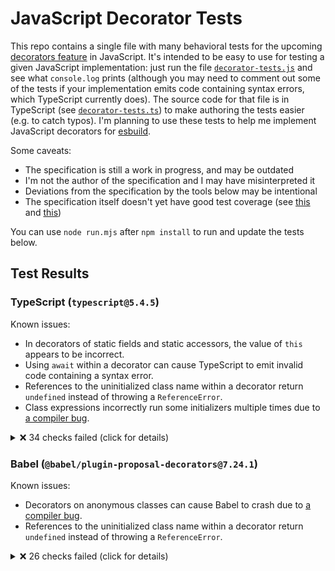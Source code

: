 # JavaScript Decorator Tests

This repo contains a single file with many behavioral tests for the upcoming [decorators feature](https://github.com/tc39/proposal-decorators) in JavaScript. It's intended to be easy to use for testing a given JavaScript implementation: just run the file [`decorator-tests.js`](./decorator-tests.js) and see what `console.log` prints (although you may need to comment out some of the tests if your implementation emits code containing syntax errors, which TypeScript currently does). The source code for that file is in TypeScript (see [`decorator-tests.ts`](./decorator-tests.ts)) to make authoring the tests easier (e.g. to catch typos). I'm planning to use these tests to help me implement JavaScript decorators for [esbuild](https://github.com/evanw/esbuild).

Some caveats:

* The specification is still a work in progress, and may be outdated
* I'm not the author of the specification and I may have misinterpreted it
* Deviations from the specification by the tools below may be intentional
* The specification itself doesn't yet have good test coverage (see [this](https://github.com/tc39/test262/issues/3997) and [this](https://github.com/tc39/test262/issues/4042))

You can use `node run.mjs` after `npm install` to run and update the tests below.

## Test Results

### TypeScript (`typescript@5.4.5`)

Known issues:

* In decorators of static fields and static accessors, the value of `this` appears to be incorrect.
* Using `await` within a decorator can cause TypeScript to emit invalid code containing a syntax error.
* References to the uninitialized class name within a decorator return `undefined` instead of throwing a `ReferenceError`.
* Class expressions incorrectly run some initializers multiple times due to [a compiler bug](https://github.com/microsoft/TypeScript/issues/58436).

<details>
<summary>❌ 34 checks failed (click for details)</summary>

```
❌ Decorator list evaluation: "this" (class statement)
  Code: _classThis_1.foo(5)
  Throws: TypeError: _classThis_1.foo is not a function

❌ Decorator list evaluation: "this" (class statement)
  Code: _classThis_1.foo(11)
  Throws: TypeError: _classThis_1.foo is not a function

❌ Decorator list evaluation: "this" (class statement)
  Code: '' + log
  Expected: "0,1,2,3,4,5,6,7,8,9,10,11"
  Observed: "0,1,2,3,4,6,7,8,9,10"

❌ Decorator list evaluation: "this" (class expression)
  Code: _classThis_1.foo(5)
  Throws: TypeError: _classThis_1.foo is not a function

❌ Decorator list evaluation: "this" (class expression)
  Code: _classThis_1.foo(11)
  Throws: TypeError: _classThis_1.foo is not a function

❌ Decorator list evaluation: "this" (class expression)
  Code: '' + log
  Expected: "0,1,2,3,4,5,6,7,8,9,10,11"
  Observed: "0,1,2,3,4,6,7,8,9,10"

❌ Decorator list evaluation: "await" (class statement)
  Throws: SyntaxError: "await" can only be used inside an "async" function

❌ Decorator list evaluation: "await" (class expression)
  Throws: SyntaxError: "await" can only be used inside an "async" function

❌ Decorator list evaluation: Class binding (class statement)
  Code: fn()
  Expected: throws instanceof ReferenceError
  Observed: undefined

❌ Decorator list evaluation: Class binding (class statement)
  Code: fn()
  Expected: throws instanceof ReferenceError
  Observed: undefined

❌ Decorator list evaluation: Class binding (class statement)
  Code: fn()
  Expected: throws instanceof ReferenceError
  Observed: undefined

❌ Decorator list evaluation: Class binding (class statement)
  Code: fn()
  Expected: throws instanceof ReferenceError
  Observed: undefined

❌ Decorator list evaluation: Class binding (class statement)
  Code: fn()
  Expected: throws instanceof ReferenceError
  Observed: undefined

❌ Decorator list evaluation: Class binding (class statement)
  Code: fn()
  Expected: throws instanceof ReferenceError
  Observed: undefined

❌ Decorator list evaluation: Class binding (class statement)
  Code: fn()
  Expected: throws instanceof ReferenceError
  Observed: undefined

❌ Decorator list evaluation: Class binding (class statement)
  Code: fn()
  Expected: throws instanceof ReferenceError
  Observed: undefined

❌ Decorator list evaluation: Class binding (class statement)
  Code: fn()
  Expected: throws instanceof ReferenceError
  Observed: undefined

❌ Decorator list evaluation: Class binding (class statement)
  Code: fn()
  Expected: throws instanceof ReferenceError
  Observed: undefined

❌ Decorator list evaluation: Class binding (class statement)
  Code: fn()
  Expected: throws instanceof ReferenceError
  Observed: undefined

❌ Decorator list evaluation: Class binding (class statement)
  Code: firstFn()
  Expected: null
  Observed: class

❌ Decorator list evaluation: Class binding (class expression)
  Code: fn()
  Expected: throws instanceof ReferenceError
  Observed: undefined

❌ Decorator list evaluation: Class binding (class expression)
  Code: fn()
  Expected: throws instanceof ReferenceError
  Observed: undefined

❌ Decorator list evaluation: Class binding (class expression)
  Code: fn()
  Expected: throws instanceof ReferenceError
  Observed: undefined

❌ Decorator list evaluation: Class binding (class expression)
  Code: fn()
  Expected: throws instanceof ReferenceError
  Observed: undefined

❌ Decorator list evaluation: Class binding (class expression)
  Code: fn()
  Expected: throws instanceof ReferenceError
  Observed: undefined

❌ Decorator list evaluation: Class binding (class expression)
  Code: fn()
  Expected: throws instanceof ReferenceError
  Observed: undefined

❌ Decorator list evaluation: Class binding (class expression)
  Code: fn()
  Expected: throws instanceof ReferenceError
  Observed: undefined

❌ Decorator list evaluation: Class binding (class expression)
  Code: fn()
  Expected: throws instanceof ReferenceError
  Observed: undefined

❌ Decorator list evaluation: Class binding (class expression)
  Code: fn()
  Expected: throws instanceof ReferenceError
  Observed: undefined

❌ Decorator list evaluation: Class binding (class expression)
  Code: fn()
  Expected: throws instanceof ReferenceError
  Observed: undefined

❌ Decorator list evaluation: Class binding (class expression)
  Code: fn()
  Expected: throws instanceof ReferenceError
  Observed: undefined

❌ Decorator list evaluation: Class binding (class expression)
  Code: firstFn()
  Expected: throws instanceof ReferenceError
  Observed: class

❌ Initializer order (public members, class expression)
  Code: log + ''
  Expected: "start,extends,M1,M2,G1,G2,S1,S2,A1,A2,m1,m2,g1,g2,s1,s2,a1,a2,F1,F2,f1,f2,c1,c2,M3,M4,M5,M6,G3,G4,G5,G6,S3,S4,S5,S6,static:start,F7,F8,F3,F4,F5,F6,A7,A8,A3,A4,A5,A6,static:end,c3,c4,c5,c6,after,ctor:start,m3,m4,m5,m6,g3,g4,g5,g6,s3,s4,s5,s6,f7,f8,f3,f4,f5,f6,a7,a8,a3,a4,a5,a6,ctor:end,end"
  Observed: "start,extends,M1,M2,G1,G2,S1,S2,A1,A2,m1,m2,g1,g2,s1,s2,a1,a2,F1,F2,f1,f2,c1,c2,M3,M4,M5,M6,G3,G4,G5,G6,S3,S4,S5,S6,static:start,F7,F8,F3,F4,F5,F6,A7,A8,A3,A4,A5,A6,static:end,c3,c4,c5,c6,F7,F8,F3,F4,F5,F6,A7,A8,after,ctor:start,m3,m4,m5,m6,g3,g4,g5,g6,s3,s4,s5,s6,f7,f8,f3,f4,f5,f6,a7,a8,a3,a4,a5,a6,ctor:end,end"

❌ Initializer order (private members, class expression)
  Code: log + ''
  Expected: "start,extends,M1,M2,G1,G2,S1,S2,A1,A2,m1,m2,g1,g2,s1,s2,a1,a2,F1,F2,f1,f2,c1,c2,M3,M4,M5,M6,G3,G4,G5,G6,S3,S4,S5,S6,static:start,F7,F8,F3,F4,F5,F6,A7,A8,A3,A4,A5,A6,static:end,c3,c4,c5,c6,after,ctor:start,m3,m4,m5,m6,g3,g4,g5,g6,s3,s4,s5,s6,f7,f8,f3,f4,f5,f6,a7,a8,a3,a4,a5,a6,ctor:end,end"
  Observed: "start,extends,M1,M2,G1,G2,S1,S2,A1,A2,m1,m2,g1,g2,s1,s2,a1,a2,F1,F2,f1,f2,c1,c2,M3,M4,M5,M6,G3,G4,G5,G6,S3,S4,S5,S6,static:start,F7,F8,F3,F4,F5,F6,A7,A8,A3,A4,A5,A6,static:end,c3,c4,c5,c6,F7,F8,F3,F4,F5,F6,A7,A8,after,ctor:start,m3,m4,m5,m6,g3,g4,g5,g6,s3,s4,s5,s6,f7,f8,f3,f4,f5,f6,a7,a8,a3,a4,a5,a6,ctor:end,end"

❌ 34 checks failed
```

</details>

### Babel (`@babel/plugin-proposal-decorators@7.24.1`)

Known issues:

* Decorators on anonymous classes can cause Babel to crash due to [a compiler bug](https://github.com/babel/babel/issues/16473).
* References to the uninitialized class name within a decorator return `undefined` instead of throwing a `ReferenceError`.

<details>
<summary>❌ 26 checks failed (click for details)</summary>

```
❌ Decorator list evaluation: Computed names (class expression)
  Throws: unknown file: Property object of MemberExpression expected node to be of a type ["Expression","Super"] but instead got undefined

❌ Decorator list evaluation: "this" (class expression)
  Throws: unknown file: Property object of MemberExpression expected node to be of a type ["Expression","Super"] but instead got undefined

❌ Decorator list evaluation: "await" (class expression)
  Throws: unknown file: Property object of MemberExpression expected node to be of a type ["Expression","Super"] but instead got undefined

❌ Decorator list evaluation: Outer private name (class expression)
  Throws: unknown file: Property object of MemberExpression expected node to be of a type ["Expression","Super"] but instead got undefined

❌ Decorator list evaluation: Class binding (class statement)
  Code: fn()
  Expected: throws instanceof ReferenceError
  Observed: undefined

❌ Decorator list evaluation: Class binding (class statement)
  Code: fn()
  Expected: throws instanceof ReferenceError
  Observed: undefined

❌ Decorator list evaluation: Class binding (class statement)
  Code: fn()
  Expected: throws instanceof ReferenceError
  Observed: undefined

❌ Decorator list evaluation: Class binding (class statement)
  Code: fn()
  Expected: throws instanceof ReferenceError
  Observed: undefined

❌ Decorator list evaluation: Class binding (class statement)
  Code: fn()
  Expected: throws instanceof ReferenceError
  Observed: undefined

❌ Decorator list evaluation: Class binding (class statement)
  Code: fn()
  Expected: throws instanceof ReferenceError
  Observed: undefined

❌ Decorator list evaluation: Class binding (class statement)
  Code: fn()
  Expected: throws instanceof ReferenceError
  Observed: undefined

❌ Decorator list evaluation: Class binding (class statement)
  Code: fn()
  Expected: throws instanceof ReferenceError
  Observed: undefined

❌ Decorator list evaluation: Class binding (class statement)
  Code: fn()
  Expected: throws instanceof ReferenceError
  Observed: undefined

❌ Decorator list evaluation: Class binding (class statement)
  Code: fn()
  Expected: throws instanceof ReferenceError
  Observed: undefined

❌ Decorator list evaluation: Class binding (class expression)
  Code: fn()
  Expected: throws instanceof ReferenceError
  Observed: undefined

❌ Decorator list evaluation: Class binding (class expression)
  Code: fn()
  Expected: throws instanceof ReferenceError
  Observed: undefined

❌ Decorator list evaluation: Class binding (class expression)
  Code: fn()
  Expected: throws instanceof ReferenceError
  Observed: undefined

❌ Decorator list evaluation: Class binding (class expression)
  Code: fn()
  Expected: throws instanceof ReferenceError
  Observed: undefined

❌ Decorator list evaluation: Class binding (class expression)
  Code: fn()
  Expected: throws instanceof ReferenceError
  Observed: undefined

❌ Decorator list evaluation: Class binding (class expression)
  Code: fn()
  Expected: throws instanceof ReferenceError
  Observed: undefined

❌ Decorator list evaluation: Class binding (class expression)
  Code: fn()
  Expected: throws instanceof ReferenceError
  Observed: undefined

❌ Decorator list evaluation: Class binding (class expression)
  Code: fn()
  Expected: throws instanceof ReferenceError
  Observed: undefined

❌ Decorator list evaluation: Class binding (class expression)
  Code: fn()
  Expected: throws instanceof ReferenceError
  Observed: undefined

❌ Decorator list evaluation: Class binding (class expression)
  Code: fn()
  Expected: throws instanceof ReferenceError
  Observed: undefined

❌ Decorator list evaluation: Class binding (class expression)
  Code: fn()
  Expected: throws instanceof ReferenceError
  Observed: undefined

❌ Decorator list evaluation: Class binding (class expression)
  Code: firstFn()
  Expected: throws instanceof ReferenceError
  Observed: class

❌ 26 checks failed
```

</details>
